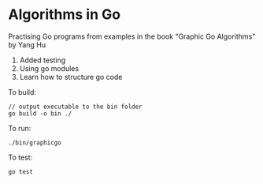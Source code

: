 # Algorithms in Go

Practising Go programs from examples in the book "Graphic Go Algorithms" by Yang Hu

1. Added testing
2. Using go modules
3. Learn how to structure go code

To build:
```
// output executable to the bin folder
go build -o bin ./
```

To run:
```
./bin/graphicgo
```

To test:
```
go test
```
